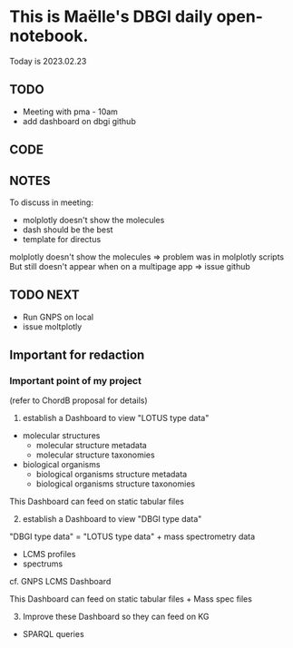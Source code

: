

# This is Maëlle's DBGI daily open-notebook.

Today is 2023.02.23


## TODO

- Meeting with pma - 10am
- add dashboard on dbgi github

## CODE

## NOTES

To discuss in meeting:
- molplotly doesn't show the molecules
- dash should be the best
- template for directus


molplotly doesn't show the molecules => problem was in molplotly scripts                    
But still doesn't appear when on a multipage app => issue github



## TODO NEXT

- Run GNPS on local
- issue moltplotly

## Important for redaction

### Important point of my project

(refer to ChordB proposal for details)

1. establish a Dashboard to view "LOTUS type data"

- molecular structures
  - molecular structure metadata 
  - molecular structure taxonomies
- biological organisms
  - biological organisms structure metadata 
  - biological organisms structure taxonomies

This Dashboard can feed on static tabular files

2. establish a Dashboard to view "DBGI type data"

"DBGI type data" = "LOTUS type data" + mass spectrometry data

- LCMS profiles
- spectrums

cf. GNPS LCMS Dashboard

This Dashboard can feed on static tabular files + Mass spec files

3. Improve these Dashboard so they can feed on KG

- SPARQL queries 